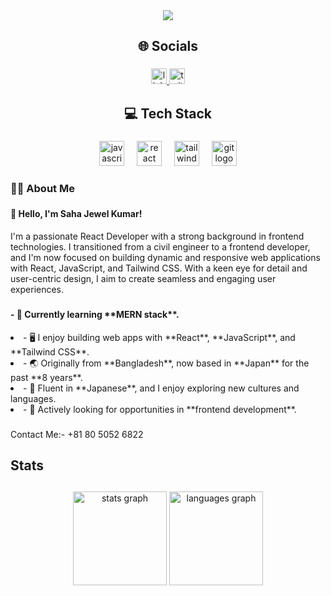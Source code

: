 <div align="center">
  <img height="" src="https://i.ibb.co/M5Pg0Lwb/Saha-Jewel-Kumar.jpg"  />
</div>

###

<h2 align="center">🌐 Socials</h2>

###

<div align="center">
  <a href="https://www.linkedin.com/in/sahajewelkumar/" target="_blank">
    <img src="https://img.shields.io/static/v1?message=LinkedIn&logo=linkedin&label=&color=0077B5&logoColor=white&labelColor=&style=for-the-badge" height="25" alt="linkedin logo"  />
  </a>
  <a href="https://x.com/sahaJewelkumar" target="_blank">
    <img src="https://img.shields.io/static/v1?message=Twitter&logo=twitter&label=&color=1DA1F2&logoColor=white&labelColor=&style=for-the-badge" height="25" alt="twitter logo"  />
  </a>
</div>

###

<h2 align="center">💻 Tech Stack</h2>

###

<div align="center">
  <img src="https://img.shields.io/badge/JavaScript-F7DF1E?logo=javascript&logoColor=black&style=for-the-badge" height="40" alt="javascript logo"  />
  <img width="12" />
  <img src="https://img.shields.io/badge/React-61DAFB?logo=react&logoColor=black&style=for-the-badge" height="40" alt="react logo"  />
  <img width="12" />
  <img src="https://img.shields.io/badge/Tailwind CSS-06B6D4?logo=tailwindcss&logoColor=black&style=for-the-badge" height="40" alt="tailwindcss logo"  />
  <img width="12" />
  <img src="https://img.shields.io/badge/Git-F05032?logo=git&logoColor=white&style=for-the-badge" height="40" alt="git logo"  />
</div>

###

<h3 align="left">👩‍💻  About Me</h3>

###
<h4>👋 Hello, I'm Saha Jewel Kumar!</h4>
<p align="left">I'm a passionate React Developer with a strong background in frontend technologies. I transitioned from a civil engineer to a frontend developer, and I'm now focused on building dynamic and responsive web applications with React, JavaScript, and Tailwind CSS. With a keen eye for detail and user-centric design, I aim to create seamless and engaging user experiences.

###

<h4 align="left">- 🌱 Currently learning **MERN stack**.</h4>
<li>- 🖥️ I enjoy building web apps with **React**, **JavaScript**, and **Tailwind CSS**.</li>
<li>- 🌏 Originally from **Bangladesh**, now based in **Japan** for the past **8 years**.</li>
<li>- 📝 Fluent in **Japanese**, and I enjoy exploring new cultures and languages.</li>
<li>- 💼 Actively looking for opportunities in **frontend development**.</li>

###




###

<p align="left">Contact Me:- +81 80 5052 6822 </p>

###

## <h2> Stats <h2/> ##
###

<div align="center">
  <img src="https://github-readme-stats.vercel.app/api?username=Sahajewel&hide_title=false&hide_rank=false&show_icons=true&include_all_commits=true&count_private=true&disable_animations=false&theme=dracula&locale=en&hide_border=false&order=1" height="150" alt="stats graph"  />
  <img src="https://github-readme-stats.vercel.app/api/top-langs?username=Sahajewel&locale=en&hide_title=false&layout=compact&card_width=320&langs_count=5&theme=dracula&hide_border=false&order=2" height="150" alt="languages graph"  />
</div>

###







